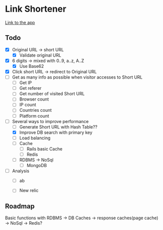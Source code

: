 # Link Shortener
[Link to the app](http://ls-shortener-staging.herokuapp.com)


## Todo
- [x] Original URL -> short URL
  - [x] Validate original URL
- [x] 6 digits -> mixed with 0..9, a..z, A..Z
  - [x] Use Base62
- [x] Click short URL -> redirect to Original URL
- [ ] Get as many info as possible when visitor accesses to Short URL
  - [ ] Get IP
  - [ ] Get referer
  - [ ] Get number of visited Short URL
  - [ ] Browser count
  - [ ] IP count
  - [ ] Countries count
  - [ ] Platform count
- [ ] Several ways to improve performance
  - [ ] Generate Short URL with Hash Table??
  - [x] Improve DB search with primary key
  - [ ] Load balancing
  - [ ] Cache
    - [ ] Rails basic Cache
    - [ ] Redis
  - [ ] RDBMS -> NoSql
    - [ ] MongoDB
- [ ] Analysis
  - [ ] ab
  - [ ] New relic


## Roadmap

Basic functions with RDBMS -> DB Caches -> response caches(page cache) -> NoSql -> Redis?
